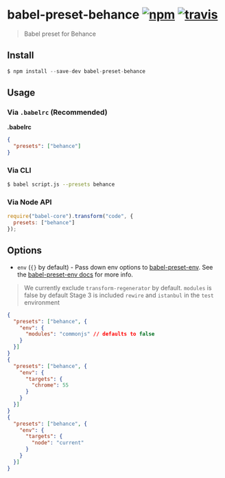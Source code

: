 # babel-preset-behance [![npm](https://img.shields.io/npm/v/babel-preset-behance.svg)](https://www.npmjs.com/package/babel-preset-behance) [![travis](https://img.shields.io/travis/behance/babel-preset-behance/master.svg)](https://travis-ci.org/behance/babel-preset-behance)

> Babel preset for Behance

## Install

```js
$ npm install --save-dev babel-preset-behance
```

## Usage

### Via `.babelrc` (Recommended)

**.babelrc**

```json
{
  "presets": ["behance"]
}
```

### Via CLI

```sh
$ babel script.js --presets behance
```

### Via Node API

```javascript
require("babel-core").transform("code", {
  presets: ["behance"]
});
```

## Options

* `env` (`{}` by default) - Pass down env options to [babel-preset-env](https://github.com/babel/babel-preset-env). See the [babel-preset-env docs](https://github.com/babel/babel-preset-env#options) for more info.

> We currently exclude `transform-regenerator` by default.
> `modules` is false by default
> Stage 3 is included
> `rewire` and `istanbul` in the `test` environment

```json
{
  "presets": ["behance", {
    "env": {
      "modules": "commonjs" // defaults to false
    }
  }]
}
{
  "presets": ["behance", {
    "env": {
      "targets": {
        "chrome": 55
      }
    }
  }]
}
{
  "presets": ["behance", {
    "env": {
      "targets": {
        "node": "current"
      }
    }
  }]
}
```
